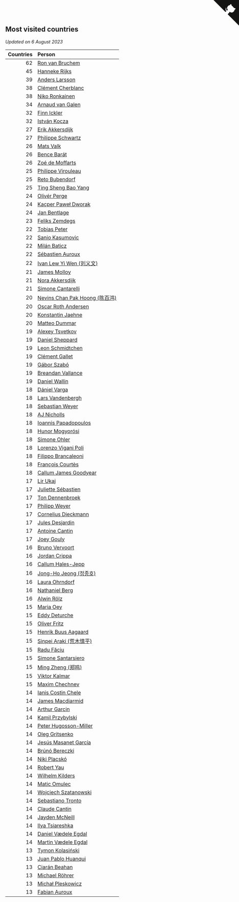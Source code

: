 ## Most visited countries

*Updated on  6 August 2023*

| Countries | Person |
| ---: | :--- |
| 62 | [Ron van Bruchem](https://www.worldcubeassociation.org/persons/2003BRUC01) |
| 45 | [Hanneke Rijks](https://www.worldcubeassociation.org/persons/2008RIJK01) |
| 39 | [Anders Larsson](https://www.worldcubeassociation.org/persons/2003LARS01) |
| 38 | [Clément Cherblanc](https://www.worldcubeassociation.org/persons/2014CHER05) |
| 38 | [Niko Ronkainen](https://www.worldcubeassociation.org/persons/2010RONK01) |
| 34 | [Arnaud van Galen](https://www.worldcubeassociation.org/persons/2006GALE01) |
| 32 | [Finn Ickler](https://www.worldcubeassociation.org/persons/2012ICKL01) |
| 32 | [István Kocza](https://www.worldcubeassociation.org/persons/2005KOCZ01) |
| 27 | [Erik Akkersdijk](https://www.worldcubeassociation.org/persons/2005AKKE01) |
| 27 | [Philippe Schwartz](https://www.worldcubeassociation.org/persons/2018SCHW02) |
| 26 | [Mats Valk](https://www.worldcubeassociation.org/persons/2007VALK01) |
| 26 | [Bence Barát](https://www.worldcubeassociation.org/persons/2008BARA01) |
| 26 | [Zoé de Moffarts](https://www.worldcubeassociation.org/persons/2010MOFF02) |
| 25 | [Philippe Virouleau](https://www.worldcubeassociation.org/persons/2008VIRO01) |
| 25 | [Reto Bubendorf](https://www.worldcubeassociation.org/persons/2012BUBE01) |
| 25 | [Ting Sheng Bao Yang](https://www.worldcubeassociation.org/persons/2008BAOY01) |
| 24 | [Olivér Perge](https://www.worldcubeassociation.org/persons/2007PERG01) |
| 24 | [Kacper Paweł Dworak](https://www.worldcubeassociation.org/persons/2020DWOR01) |
| 24 | [Jan Bentlage](https://www.worldcubeassociation.org/persons/2010BENT01) |
| 23 | [Feliks Zemdegs](https://www.worldcubeassociation.org/persons/2009ZEMD01) |
| 22 | [Tobias Peter](https://www.worldcubeassociation.org/persons/2014PETE03) |
| 22 | [Sanio Kasumovic](https://www.worldcubeassociation.org/persons/2009KASU01) |
| 22 | [Milán Baticz](https://www.worldcubeassociation.org/persons/2005BATI01) |
| 22 | [Sébastien Auroux](https://www.worldcubeassociation.org/persons/2008AURO01) |
| 22 | [Ivan Lew Yi Wen (刘义文)](https://www.worldcubeassociation.org/persons/2012WENI01) |
| 21 | [James Molloy](https://www.worldcubeassociation.org/persons/2011MOLL01) |
| 21 | [Nora Akkersdijk](https://www.worldcubeassociation.org/persons/2009CHRI03) |
| 21 | [Simone Cantarelli](https://www.worldcubeassociation.org/persons/2012CANT02) |
| 20 | [Nevins Chan Pak Hoong (陈百鸿)](https://www.worldcubeassociation.org/persons/2010CHAN20) |
| 20 | [Oscar Roth Andersen](https://www.worldcubeassociation.org/persons/2008ANDE02) |
| 20 | [Konstantin Jaehne](https://www.worldcubeassociation.org/persons/2015JAEH01) |
| 20 | [Matteo Dummar](https://www.worldcubeassociation.org/persons/2017DUMM01) |
| 19 | [Alexey Tsvetkov](https://www.worldcubeassociation.org/persons/2017TSVE02) |
| 19 | [Daniel Sheppard](https://www.worldcubeassociation.org/persons/2009SHEP01) |
| 19 | [Leon Schmidtchen](https://www.worldcubeassociation.org/persons/2010SCHM01) |
| 19 | [Clément Gallet](https://www.worldcubeassociation.org/persons/2004GALL02) |
| 19 | [Gábor Szabó](https://www.worldcubeassociation.org/persons/2005SZAB02) |
| 19 | [Breandan Vallance](https://www.worldcubeassociation.org/persons/2007VALL01) |
| 19 | [Daniel Wallin](https://www.worldcubeassociation.org/persons/2013WALL03) |
| 18 | [Dániel Varga](https://www.worldcubeassociation.org/persons/2008VARG01) |
| 18 | [Lars Vandenbergh](https://www.worldcubeassociation.org/persons/2003VAND01) |
| 18 | [Sebastian Weyer](https://www.worldcubeassociation.org/persons/2010WEYE02) |
| 18 | [AJ Nicholls](https://www.worldcubeassociation.org/persons/2015NICH04) |
| 18 | [Ioannis Papadopoulos](https://www.worldcubeassociation.org/persons/2013PAPA01) |
| 18 | [Hunor Mogyorósi](https://www.worldcubeassociation.org/persons/2015MOGY01) |
| 18 | [Simone Ohler](https://www.worldcubeassociation.org/persons/2014OHLE01) |
| 18 | [Lorenzo Vigani Poli](https://www.worldcubeassociation.org/persons/2007POLI01) |
| 18 | [Filippo Brancaleoni](https://www.worldcubeassociation.org/persons/2008BRAN01) |
| 18 | [François Courtès](https://www.worldcubeassociation.org/persons/2008COUR01) |
| 18 | [Callum James Goodyear](https://www.worldcubeassociation.org/persons/2012GOOD02) |
| 17 | [Lir Ukaj](https://www.worldcubeassociation.org/persons/2016UKAJ01) |
| 17 | [Juliette Sébastien](https://www.worldcubeassociation.org/persons/2014SEBA01) |
| 17 | [Ton Dennenbroek](https://www.worldcubeassociation.org/persons/2003DENN01) |
| 17 | [Philipp Weyer](https://www.worldcubeassociation.org/persons/2010WEYE01) |
| 17 | [Cornelius Dieckmann](https://www.worldcubeassociation.org/persons/2009DIEC01) |
| 17 | [Jules Desjardin](https://www.worldcubeassociation.org/persons/2010DESJ01) |
| 17 | [Antoine Cantin](https://www.worldcubeassociation.org/persons/2010CANT02) |
| 17 | [Joey Gouly](https://www.worldcubeassociation.org/persons/2007GOUL01) |
| 16 | [Bruno Vervoort](https://www.worldcubeassociation.org/persons/2011VERV01) |
| 16 | [Jordan Crippa](https://www.worldcubeassociation.org/persons/2019CRIP01) |
| 16 | [Callum Hales-Jepp](https://www.worldcubeassociation.org/persons/2012HALE01) |
| 16 | [Jong-Ho Jeong (정종호)](https://www.worldcubeassociation.org/persons/2008JONG03) |
| 16 | [Laura Ohrndorf](https://www.worldcubeassociation.org/persons/2009OHRN01) |
| 16 | [Nathaniel Berg](https://www.worldcubeassociation.org/persons/2012BERG04) |
| 16 | [Alwin Rölz](https://www.worldcubeassociation.org/persons/2016ROLZ01) |
| 15 | [Maria Oey](https://www.worldcubeassociation.org/persons/2007OEYM01) |
| 15 | [Eddy Deturche](https://www.worldcubeassociation.org/persons/2014DETU01) |
| 15 | [Oliver Fritz](https://www.worldcubeassociation.org/persons/2014FRIT02) |
| 15 | [Henrik Buus Aagaard](https://www.worldcubeassociation.org/persons/2006BUUS01) |
| 15 | [Sinpei Araki (荒木慎平)](https://www.worldcubeassociation.org/persons/2006ARAK01) |
| 15 | [Radu Făciu](https://www.worldcubeassociation.org/persons/2009FACI01) |
| 15 | [Simone Santarsiero](https://www.worldcubeassociation.org/persons/2009SANT01) |
| 15 | [Ming Zheng (郑鸣)](https://www.worldcubeassociation.org/persons/2009ZHEN11) |
| 15 | [Viktor Kalmar](https://www.worldcubeassociation.org/persons/2011KALM01) |
| 15 | [Maxim Chechnev](https://www.worldcubeassociation.org/persons/2011CHEC01) |
| 14 | [Ianis Costin Chele](https://www.worldcubeassociation.org/persons/2021CHEL01) |
| 14 | [James Macdiarmid](https://www.worldcubeassociation.org/persons/2015MACD03) |
| 14 | [Arthur Garcin](https://www.worldcubeassociation.org/persons/2014GARC27) |
| 14 | [Kamil Przybylski](https://www.worldcubeassociation.org/persons/2016PRZY01) |
| 14 | [Peter Hugosson-Miller](https://www.worldcubeassociation.org/persons/2021HUGO01) |
| 14 | [Oleg Gritsenko](https://www.worldcubeassociation.org/persons/2011GRIT01) |
| 14 | [Jesús Masanet García](https://www.worldcubeassociation.org/persons/2004MASA01) |
| 14 | [Brúnó Bereczki](https://www.worldcubeassociation.org/persons/2008BERE01) |
| 14 | [Niki Placskó](https://www.worldcubeassociation.org/persons/2008PLAC01) |
| 14 | [Robert Yau](https://www.worldcubeassociation.org/persons/2009YAUR01) |
| 14 | [Wilhelm Kilders](https://www.worldcubeassociation.org/persons/2010KILD02) |
| 14 | [Matic Omulec](https://www.worldcubeassociation.org/persons/2010OMUL02) |
| 14 | [Wojciech Szatanowski](https://www.worldcubeassociation.org/persons/2011SZAT01) |
| 14 | [Sebastiano Tronto](https://www.worldcubeassociation.org/persons/2011TRON02) |
| 14 | [Claude Cantin](https://www.worldcubeassociation.org/persons/2012CANT01) |
| 14 | [Jayden McNeill](https://www.worldcubeassociation.org/persons/2012MCNE01) |
| 14 | [Ilya Tsiareshka](https://www.worldcubeassociation.org/persons/2012TERE01) |
| 14 | [Daniel Vædele Egdal](https://www.worldcubeassociation.org/persons/2013EGDA01) |
| 14 | [Martin Vædele Egdal](https://www.worldcubeassociation.org/persons/2013EGDA02) |
| 13 | [Tymon Kolasiński](https://www.worldcubeassociation.org/persons/2016KOLA02) |
| 13 | [Juan Pablo Huanqui](https://www.worldcubeassociation.org/persons/2013HUAN30) |
| 13 | [Ciarán Beahan](https://www.worldcubeassociation.org/persons/2012BEAH01) |
| 13 | [Michael Röhrer](https://www.worldcubeassociation.org/persons/2009ROHR01) |
| 13 | [Michał Pleskowicz](https://www.worldcubeassociation.org/persons/2009PLES01) |
| 13 | [Fabian Auroux](https://www.worldcubeassociation.org/persons/2009AURO01) |


<a href="https://github.com/jonatanklosko/wca_statistics" class="github-corner" aria-label="View source on Github"><svg width="80" height="80" viewBox="0 0 250 250" style="fill:#151513; color:#fff; position: absolute; top: 0; border: 0; right: 0;" aria-hidden="true"><path d="M0,0 L115,115 L130,115 L142,142 L250,250 L250,0 Z"></path><path d="M128.3,109.0 C113.8,99.7 119.0,89.6 119.0,89.6 C122.0,82.7 120.5,78.6 120.5,78.6 C119.2,72.0 123.4,76.3 123.4,76.3 C127.3,80.9 125.5,87.3 125.5,87.3 C122.9,97.6 130.6,101.9 134.4,103.2" fill="currentColor" style="transform-origin: 130px 106px;" class="octo-arm"></path><path d="M115.0,115.0 C114.9,115.1 118.7,116.5 119.8,115.4 L133.7,101.6 C136.9,99.2 139.9,98.4 142.2,98.6 C133.8,88.0 127.5,74.4 143.8,58.0 C148.5,53.4 154.0,51.2 159.7,51.0 C160.3,49.4 163.2,43.6 171.4,40.1 C171.4,40.1 176.1,42.5 178.8,56.2 C183.1,58.6 187.2,61.8 190.9,65.4 C194.5,69.0 197.7,73.2 200.1,77.6 C213.8,80.2 216.3,84.9 216.3,84.9 C212.7,93.1 206.9,96.0 205.4,96.6 C205.1,102.4 203.0,107.8 198.3,112.5 C181.9,128.9 168.3,122.5 157.7,114.1 C157.9,116.9 156.7,120.9 152.7,124.9 L141.0,136.5 C139.8,137.7 141.6,141.9 141.8,141.8 Z" fill="currentColor" class="octo-body"></path></svg></a><style>.github-corner:hover .octo-arm{animation:octocat-wave 560ms ease-in-out}@keyframes octocat-wave{0%,100%{transform:rotate(0)}20%,60%{transform:rotate(-25deg)}40%,80%{transform:rotate(10deg)}}@media (max-width:500px){.github-corner:hover .octo-arm{animation:none}.github-corner .octo-arm{animation:octocat-wave 560ms ease-in-out}}</style>
